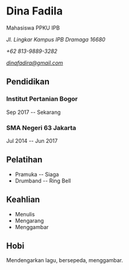 # Dina Fadila
Mahasiswa PPKU IPB

*Jl. Lingkar Kampus IPB Dramaga 16680*

*+62 813-9889-3282*

*dinafadira@gmail.com*

## Pendidikan
### **Institut Pertanian Bogor** 
Sep 2017 -- Sekarang 

### **SMA Negeri 63 Jakarta** 
Jul 2014 -- Jun 2017

## Pelatihan
- Pramuka -- Siaga
- Drumband -- Ring Bell

## Keahlian
- Menulis
- Mengarang
- Menggambar

## Hobi
Mendengarkan lagu, bersepeda, menggambar.

